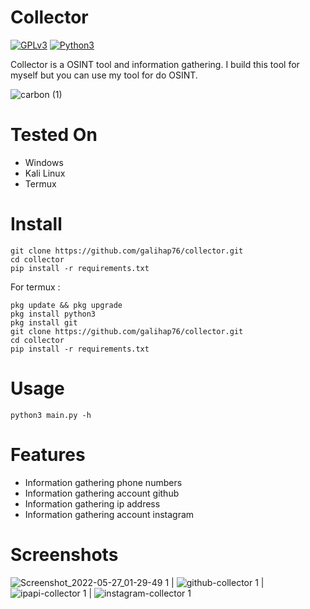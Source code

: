 # Collector

[![GPLv3](https://img.shields.io/badge/license-GPLv3-blue)](https://img.shields.io/badge/license-GPLv3-blue)
[![Python3](https://img.shields.io/badge/language-Python3-red)](https://img.shields.io/badge/language-Python3-red)

Collector is a OSINT tool and information gathering. I build this tool for myself but you can use my tool for do OSINT.

![carbon (1)](https://user-images.githubusercontent.com/83481679/172416739-1e3b4bbf-ac83-4206-b0d7-8156abaac9aa.png)

# Tested On
- Windows
- Kali Linux
- Termux

# Install
```
git clone https://github.com/galihap76/collector.git
cd collector 
pip install -r requirements.txt
```
For termux :
```
pkg update && pkg upgrade
pkg install python3
pkg install git
git clone https://github.com/galihap76/collector.git
cd collector
pip install -r requirements.txt
```

# Usage
```
python3 main.py -h
```

# Features
- Information gathering phone numbers
- Information gathering account github
- Information gathering ip address
- Information gathering account instagram

# Screenshots
![Screenshot_2022-05-27_01-29-49 1](https://user-images.githubusercontent.com/83481679/172418445-66430140-a905-430b-99af-da23817172c2.png) | ![github-collector 1](https://user-images.githubusercontent.com/83481679/172418954-b9df11e9-9914-4265-b7b5-c3908438ad11.png) | ![ipapi-collector 1](https://user-images.githubusercontent.com/83481679/172419647-dcc84c90-5ee9-4c62-ad55-9bb198060f39.png) | ![instagram-collector 1](https://user-images.githubusercontent.com/83481679/172419798-98013374-d6ab-4f46-8e7b-6e4f8803a709.png)
